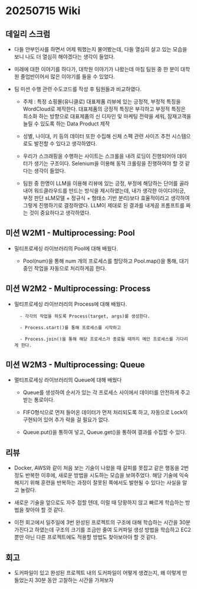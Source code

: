 # 20250715 Wiki

## 데일리 스크럼

- 다들 안부인사를 하면서 어제 뭐했는지 물어봤는데, 다들 열심히 살고 있는 모습을 보니 나도 더 열심히 해야겠다는 생각이 들었다.

- 미래에 대한 이야기를 하다가, 대학원 이야기가 나왔는데 마침 팀원 중 한 분이 대학원 졸업반이어서 많은 이야기를 들을 수 있었다.

- 팀 미션 수행 관련 수도코드를 작성 후 팀원들과 비교하였다.

    - 주제 : 특정 쇼핑몰(유니클로) 대표제품 리뷰에 있는 긍정적, 부정적 특징을 WordCloud로 제작한다. 대표제품의 긍정적 특징은 부각하고 부정적 특징은 최소화 하는 방향으로 대표제품의 신 디자인 및 마케팅 전략을 세워, 잠재고객을 늘릴 수 있도록 하는 Data Product 제작

    - 성별, 나이대, 키 등의 데이터 또한 수집해 신체 스펙 관련 사이즈 추천 시스템으로도 발전할 수 있다고 생각하였다.

    - 우리가 스크래핑을 수행하는 사이트는 스크롤을 내려 로딩이 진행되어야 데이터가 생기는 구조이다. Selenium을 이용해 동적 크롤링을 진행하여야 할 것 같다는 생각이 들었다.

    - 팀원 중 한명이 LLM을 이용해 리뷰에 있는 긍정, 부정에 해당하는 단어를 골라내어 워드클라우드를 만드는 방식을 제시하였는데, 내가 생각한 아이디어(긍, 부정 판단 sLM모델 + 정규식 + 형태소 기반 분리)보다 효율적이라고 생각하여 그렇게 진행하기로 결정하였다. LLM이 제대로 된 결과를 내게끔 프롬프트를 짜는 것이 중요하다고 생각하였다.

## 미션 W2M1 - Multiprocessing: Pool

- 밀티프로세싱 라이브러리의 Pool에 대해 배웠다.

    - Pool(num)을 통해 num 개의 프로세스를 할당하고 Pool.map()을 통해, 대기중인 작업을 자동으로 처리하게끔 한다.


## 미션 W2M2 - Multiprocessing: Process

- 밀티프로세싱 라이브러리의 Process에 대해 배웠다.

        - 각각의 작업을 하도록 Process(target, args)를 생성한다.

        - Process.start()를 통해 프로세스를 시작하고

        - Process.join()을 통해 해당 프로세스가 종료될 때까지 메인 프로세스를 기다리게 한다.

## 미션 W2M3 - Multiprocessing: Queue

- 멀티프로세싱 라이브러리의 Queue에 대해 배웠다

    - Queue를 생성하여 순서가 있는 각 프로세스 사이에서 데이터를 안전하게 주고받는 통로이다.

    - FIFO형식으로 먼저 들어온 데이터가 먼저 처리되도록 하고, 자동으로 Lock이 구현되어 있어 추가 락을 걸 필요가 없다.

    - Queue.put()을 통하여 넣고, Queue.get()을 통하여 결과를 수집할 수 있다.

## 리뷰

- Docker, AWS와 같이 처음 보는 기술이 나왔을 때 갈피를 못잡고 같은 행동을 2번 정도 반복한 이후에, 새로운 방법을 시도하는 모습을 보여주었다. 해당 기술에 익숙해지기 위해 훈련을 반복하는 과정이 잘못된 쪽에서도 발현될 수 있다는 사실을 알고 놀랐다.

- 새로운 기술을 앞으로도 자주 접할 텐데, 이럴 때 당황하지 않고 빠르게 학습하는 방법을 찾아야 할 것 같다.

- 이전 회고에서 일주일에 3번 완성된 프로젝트의 구조에 대해 학습하는 시간을 30분 가진다고 하였는데 구조의 크기를 조금만 줄여 도커파일 생성 방법을 학습하고 EC2뿐만 아닌 다른 프로젝트에도 적용할 방법도 찾아보아야 할 것 같다.

## 회고

- 도커파일이 있고 완성된 프로젝트 내의 도커파일이 어떻게 생겼는지, 왜 이렇게 만들었는지 30분 동안 고찰하는 시간을 가져보자
